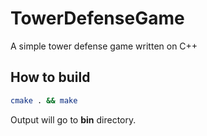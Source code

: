 # TowerDefenseGame
A simple tower defense game written on C++

## How to build
```sh
cmake . && make
```

Output will go to **bin** directory.
